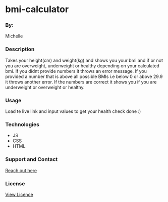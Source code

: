 # bmi-calculator
### By: 
Michelle
### Description
Takes your height(cm) and weight(kg) and shows you your bmi and if or not you are overweight, underweight or healthy
depending on your calculated bmi. If you didnt provide numbers it throws an error message. If you provided a number that is above all possible BMIs i.e below 0 or above 29.9 it throws another error. If the numbers are correct it shows you if you are underweight or overweight or healthy. 
### Usage
Load te live link and input values to get your health check done :)
### Technologies
* JS 
* CSS
* HTML
### Support and Contact
[Reach out here](https://github.com/vantablanta)
### License 
[View Licence](https://github.com/vantablanta/bmi-calculator/blob/master/LICENSE)